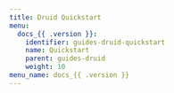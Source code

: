 ```yaml
---
title: Druid Quickstart
menu:
  docs_{{ .version }}:
    identifier: guides-druid-quickstart
    name: Quickstart
    parent: guides-druid
    weight: 10
menu_name: docs_{{ .version }}
---
```

